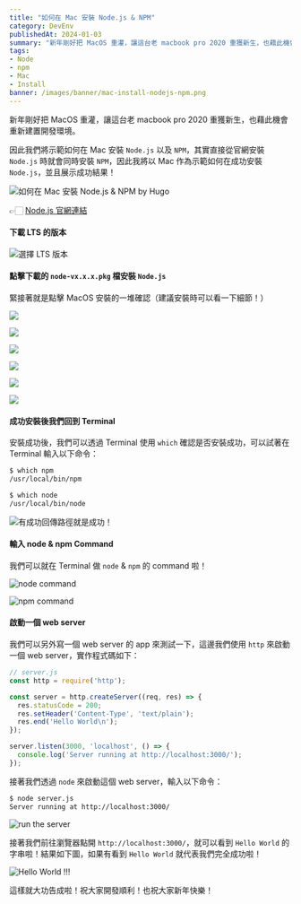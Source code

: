 ```yaml
---
title: "如何在 Mac 安裝 Node.js & NPM"
category: DevEnv
publishedAt: 2024-01-03
summary: "新年剛好把 MacOS 重灌，讓這台老 macbook pro 2020 重獲新生，也藉此機會重新建置開發環境。因此我們將示範如何在 Mac 安裝 Node.js 以及 NPM，其實直接從官網安裝 Node.js 時就會同時安裝 NPM，因此我將以 Mac 作為示範如何在成功安裝 Node.js，並且展示成功結果！"
tags: 
- Node
- npm
- Mac
- Install
banner: /images/banner/mac-install-nodejs-npm.png
---
```


新年剛好把 MacOS 重灌，讓這台老 macbook pro 2020 重獲新生，也藉此機會重新建置開發環境。

因此我們將示範如何在 Mac 安裝 `Node.js` 以及 `NPM`，其實直接從官網安裝 `Node.js` 時就會同時安裝 `NPM`，因此我將以 Mac 作為示範如何在成功安裝 `Node.js`，並且展示成功結果！

![如何在 Mac 安裝 Node.js & NPM by Hugo](/images/banner/mac-install-nodejs-npm.png)

👉🏻 [Node.js 官網連結](https://nodejs.org/en?source=post_page-----3d7101d998f4--------------------------------)

#### 下載 LTS 的版本

![選擇 LTS 版本](https://miro.medium.com/v2/resize:fit:1400/format:webp/1*aREalwTkLM8kSMAokcCBvw.png)

#### 點擊下載的 `node-vx.x.x.pkg` 檔安裝 `Node.js`

緊接著就是點擊 MacOS 安裝的一堆確認（建議安裝時可以看一下細節！）

![](https://miro.medium.com/v2/resize:fit:1000/format:webp/1*dAvr0F9ceBHDgU7PCeDGtA.png)

![](https://miro.medium.com/v2/resize:fit:1000/format:webp/1*62YZY321G_LxvvFvHNiblA.png)

![](https://miro.medium.com/v2/resize:fit:1000/format:webp/1*jpdJaKgGK14D8H1ypSuQ3g.png)

![](https://miro.medium.com/v2/resize:fit:1000/format:webp/1*PNhmDNjLvukKMrVKwQhjRg.png)

![](https://miro.medium.com/v2/resize:fit:1000/format:webp/1*F8rHXI-ZTIJkwpb9G6aGWw.png)

![](https://miro.medium.com/v2/resize:fit:1000/format:webp/1*IaKki0SZuybAVHPCev-G-g.png)

#### 成功安裝後我們回到 Terminal

安裝成功後，我們可以透過 Terminal 使用 `which` 確認是否安裝成功，可以試著在 Terminal 輸入以下命令：

```bash
$ which npm
/usr/local/bin/npm

$ which node
/usr/local/bin/node
```

![有成功回傳路徑就是成功！](https://miro.medium.com/v2/resize:fit:1400/format:webp/1*wWCsxVfJS98KftYNcypWhg.png)

#### 輸入 node & npm Command

我們可以就在 Terminal 做 `node` & `npm` 的 command 啦！

![node command](https://miro.medium.com/v2/resize:fit:1000/format:webp/1*P_rTeMsh4tUrbfbdR4KkNw.png)

![npm command](https://miro.medium.com/v2/resize:fit:1000/format:webp/1*YGQ7GD9BDgk49o0Y14hItQ.png)

#### 啟動一個 web server

我們可以另外寫一個 web server 的 app 來測試一下，這邊我們使用 `http` 來啟動一個 web server，實作程式碼如下：

```javascript
// server.js
const http = require('http');

const server = http.createServer((req, res) => {
  res.statusCode = 200;
  res.setHeader('Content-Type', 'text/plain');
  res.end('Hello World\n');
});

server.listen(3000, 'localhost', () => {
  console.log('Server running at http://localhost:3000/');
});
```

接著我們透過 `node` 來啟動這個 web server，輸入以下命令：

```bash
$ node server.js
Server running at http://localhost:3000/
```

![run the server](https://miro.medium.com/v2/resize:fit:1400/format:webp/1*RKp-Y_Tet-mljSanTCKfcw.png)

接著我們前往瀏覽器點開 `http://localhost:3000/`，就可以看到 `Hello World` 的字串啦！結果如下圖，如果有看到 `Hello World` 就代表我們完全成功啦！

![Hello World !!!](https://miro.medium.com/v2/resize:fit:1400/format:webp/1*1JkRsWl-n7Gex7hsnbb7xA.png)

這樣就大功告成啦！祝大家開發順利！也祝大家新年快樂！
